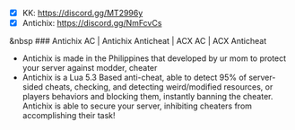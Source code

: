 - [X] KK: https://discord.gg/MT2996y
- [X] Antichix: https://discord.gg/NmFcvCs

&nbsp ### Antichix AC | Antichix Anticheat | ACX AC | ACX Anticheat
* Antichix is made in the Philippines that developed by ur mom to protect your server against modder, cheater
* Antichix is a Lua 5.3 Based anti-cheat, able to detect 95% of server-sided cheats, checking, and detecting weird/modified resources, or players behaviors and blocking them, instantly banning the cheater. Antichix is able to secure your server, inhibiting cheaters from accomplishing their task!
